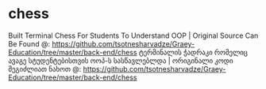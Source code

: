 # chess
Built Terminal Chess For Students To Understand OOP | Original Source Can Be Found @: https://github.com/tsotnesharvadze/Graey-Education/tree/master/back-end/chess
ტერმინალის ჭადრაკი რომელიც ავაგე სტუდენტებისთვის ოოპ-ს სასწავლებლდა | ორიგინალი კოდი შეგიძლიათ ნახოთ @: https://github.com/tsotnesharvadze/Graey-Education/tree/master/back-end/chess
